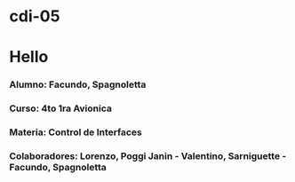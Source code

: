 # cdi-05
# Hello 
### Alumno: Facundo, Spagnoletta
### Curso: 4to 1ra Avionica
### Materia: Control de Interfaces 
### Colaboradores: Lorenzo, Poggi Janin - Valentino, Sarniguette - Facundo, Spagnoletta
